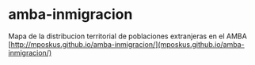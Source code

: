# amba-inmigracion
Mapa de la distribucion territorial de poblaciones extranjeras en el AMBA
[http://mposkus.github.io/amba-inmigracion/](mposkus.github.io/amba-inmigracion/)
